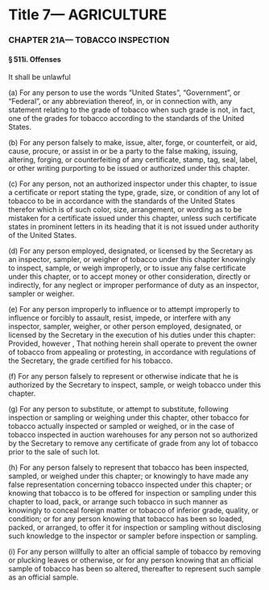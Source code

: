 
# Title 7— AGRICULTURE
### CHAPTER 21A— TOBACCO INSPECTION
#### § 511i. Offenses

It shall be unlawful

(a) For any person to use the words “United States”, “Government”, or “Federal”, or any abbreviation thereof, in, or in connection with, any statement relating to the grade of tobacco when such grade is not, in fact, one of the grades for tobacco according to the standards of the United States.

(b) For any person falsely to make, issue, alter, forge, or counterfeit, or aid, cause, procure, or assist in or be a party to the false making, issuing, altering, forging, or counterfeiting of any certificate, stamp, tag, seal, label, or other writing purporting to be issued or authorized under this chapter.

(c) For any person, not an authorized inspector under this chapter, to issue a certificate or report stating the type, grade, size, or condition of any lot of tobacco to be in accordance with the standards of the United States therefor which is of such color, size, arrangement, or wording as to be mistaken for a certificate issued under this chapter, unless such certificate states in prominent letters in its heading that it is not issued under authority of the United States.

(d) For any person employed, designated, or licensed by the Secretary as an inspector, sampler, or weigher of tobacco under this chapter knowingly to inspect, sample, or weigh improperly, or to issue any false certificate under this chapter, or to accept money or other consideration, directly or indirectly, for any neglect or improper performance of duty as an inspector, sampler or weigher.

(e) For any person improperly to influence or to attempt improperly to influence or forcibly to assault, resist, impede, or interfere with any inspector, sampler, weigher, or other person employed, designated, or licensed by the Secretary in the execution of his duties under this chapter: Provided, however , That nothing herein shall operate to prevent the owner of tobacco from appealing or protesting, in accordance with regulations of the Secretary, the grade certified for his tobacco.

(f) For any person falsely to represent or otherwise indicate that he is authorized by the Secretary to inspect, sample, or weigh tobacco under this chapter.

(g) For any person to substitute, or attempt to substitute, following inspection or sampling or weighing under this chapter, other tobacco for tobacco actually inspected or sampled or weighed, or in the case of tobacco inspected in auction warehouses for any person not so authorized by the Secretary to remove any certificate of grade from any lot of tobacco prior to the sale of such lot.

(h) For any person falsely to represent that tobacco has been inspected, sampled, or weighed under this chapter; or knowingly to have made any false representation concerning tobacco inspected under this chapter; or knowing that tobacco is to be offered for inspection or sampling under this chapter to load, pack, or arrange such tobacco in such manner as knowingly to conceal foreign matter or tobacco of inferior grade, quality, or condition; or for any person knowing that tobacco has been so loaded, packed, or arranged, to offer it for inspection or sampling without disclosing such knowledge to the inspector or sampler before inspection or sampling.

(i) For any person willfully to alter an official sample of tobacco by removing or plucking leaves or otherwise, or for any person knowing that an official sample of tobacco has been so altered, thereafter to represent such sample as an official sample.
